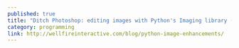 ```yaml
---
published: true
title: "Ditch Photoshop: editing images with Python's Imaging library (Wellfire blog)"
category: programming
link: http://wellfireinteractive.com/blog/python-image-enhancements/
---
```

